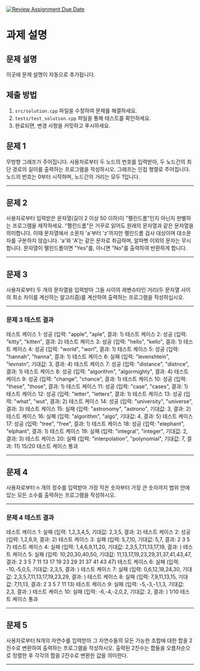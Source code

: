 [![Review Assignment Due Date](https://classroom.github.com/assets/deadline-readme-button-22041afd0340ce965d47ae6ef1cefeee28c7c493a6346c4f15d667ab976d596c.svg)](https://classroom.github.com/a/u0MMcjni)
# 과제 설명

## 문제 설명
이곳에 문제 설명이 자동으로 추가됩니다.

## 제출 방법
1. `src/solution.cpp` 파일을 수정하여 문제를 해결하세요.
2. `tests/test_solution.cpp` 파일을 통해 테스트를 확인하세요.
3. 완료되면, 변경 사항을 커밋하고 푸시하세요.
## 문제 1

무방향 그래프가 주어집니다. 사용자로부터 두 노드의 번호를 입력받아, 두 노드간의 최단 경로의 길이를 출력하는 프로그램을 작성하시오. 그래프는 인접 행렬로 주어집니다. 노드의 번호는 0부터 시작하며, 노드간의 거리는 모두 1입니다.

---

## 문제 2

사용자로부터 입력받은 문자열(길이 2 이상 50 이하)이 "팰린드롬"인지 아닌지 판별하는 프로그램을 제작하세요. "팰린드롬"은 거꾸로 읽어도 원래의 문자열과 같은 문자열을 의미합니다. 
이때 문자열에서 소문자 'a'부터 'z'까지만 팰린드롬 검사 대상이며 대소문자를 구분하지 않습니다. 'a'와 'A'는 같은 문자로 취급하며, 알파벳 이외의 문자는 무시합니다. 
문자열이 팰린드롬이면 "Yes"를, 아니면 "No"를 출력하여 반환하게 합니다.

---

## 문제 3

사용자로부터 두 개의 문자열을 입력받아 그들 사이의 레벤슈타인 거리(두 문자열 사이의 최소 차이를 계산하는 알고리즘)를 계산하여 출력하는 프로그램을 작성하십시오.

---

### 문제 3 테스트 결과
테스트 케이스 1: 성공 (입력: "apple", "aple", 결과: 1)
테스트 케이스 2: 성공 (입력: "kitty", "kitten", 결과: 2)
테스트 케이스 3: 성공 (입력: "hello", "kello", 결과: 1)
테스트 케이스 4: 성공 (입력: "world", "worl", 결과: 1)
테스트 케이스 5: 성공 (입력: "hannah", "hanna", 결과: 1)
테스트 케이스 6: 실패 (입력: "levenshtein", "levnstn", 기대값: 3, 결과: 4)
테스트 케이스 7: 성공 (입력: "distance", "distnce", 결과: 1)
테스트 케이스 8: 성공 (입력: "algorithm", "algormighty", 결과: 4)
테스트 케이스 9: 성공 (입력: "change", "chance", 결과: 1)
테스트 케이스 10: 성공 (입력: "these", "those", 결과: 1)
테스트 케이스 11: 성공 (입력: "case", "cases", 결과: 1)
테스트 케이스 12: 성공 (입력: "letter", "letters", 결과: 1)
테스트 케이스 13: 성공 (입력: "what", "wut", 결과: 2)
테스트 케이스 14: 성공 (입력: "university", "universe", 결과: 3)
테스트 케이스 15: 실패 (입력: "astronomy", "astrono", 기대값: 3, 결과: 2)
테스트 케이스 16: 실패 (입력: "algorithm", "algo", 기대값: 4, 결과: 5)
테스트 케이스 17: 성공 (입력: "tree", "free", 결과: 1)
테스트 케이스 18: 성공 (입력: "elephant", "elphant", 결과: 1)
테스트 케이스 19: 실패 (입력: "integral", "integer", 기대값: 2, 결과: 3)
테스트 케이스 20: 실패 (입력: "interpolation", "polynomial", 기대값: 7, 결과: 11)
15/20 테스트 케이스 통과

---

## 문제 4

사용자로부터 n 개의 정수를 입력받아 가장 작은 숫자부터 가장 큰 숫자까지 범위 안에 있는 모든 소수를 출력하는 프로그램을 작성하시오.

---

### 문제 4 테스트 결과
테스트 케이스 1: 실패 (입력: 1,2,3,4,5, 기대값: 2,3,5, 결과: 2)
테스트 케이스 2: 성공 (입력: 1,2,6,9, 결과: 2)
테스트 케이스 3: 실패 (입력: 5,7,10, 기대값: 5,7, 결과: 2
3
5
7)
테스트 케이스 4: 실패 (입력: 1,4,6,9,11,20, 기대값: 2,3,5,7,11,13,17,19, 결과: )
테스트 케이스 5: 실패 (입력: 10,20,30,40,50, 기대값: 11,13,17,19,23,29,31,37,41,43,47, 결과: 2
3
5
7
11
13
17
19
23
29
31
37
41
43
47)
테스트 케이스 6: 실패 (입력: -10,-5,0,5, 기대값: 2,3,5, 결과: )
테스트 케이스 7: 실패 (입력: 0,6,12,18,24,30, 기대값: 2,3,5,7,11,13,17,19,23,29, 결과: )
테스트 케이스 8: 실패 (입력: 7,9,11,13,15, 기대값: 7,11,13, 결과: 2
3
5
7
11
13)
테스트 케이스 9: 실패 (입력: -5,-3,-1,1,3, 기대값: 2,3, 결과: )
테스트 케이스 10: 실패 (입력: -6,-4,-2,0,2, 기대값: 2, 결과: )
1/10 테스트 케이스 통과

---

## 문제 5

사용자로부터 N개의 자연수를 입력받아 그 자연수들의 모든 가능한 조합에 대한 합을 2진수로 변환하여 출력하는 프로그램을 작성하시오. 출력된 2진수는 합들을 오름차순으로 정렬한 후 각각의 합을 2진수로 변환한 값을 의미한다.

---

